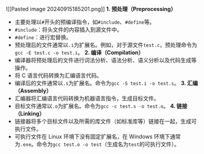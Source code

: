 ![[Pasted image 20240915185201.png]]
**1. 预处理（Preprocessing）**
- 主要处理以`#`开头的预编译指令，如`#include`、`#define`等。
- `#include`：将头文件的内容插入到源文件中。
- `#define`：进行宏替换。
- 预处理后的文件通常以`.i`为扩展名。例如，对于源文件`test.c`，预处理命令为`gcc -E test.c -o test.i`。
**2. 编译（Compilation）**
- 编译器将预处理后的文件进行词法分析、语法分析、语义分析以及代码生成等操作。
- 将 C 语言代码转换为汇编语言代码。
- 编译后的文件通常以`.s`为扩展名。命令为`gcc -S test.i -o test.s`。
**3. 汇编（Assembly）**
- 汇编器将汇编语言代码转换为机器语言指令，生成目标文件。
- 目标文件通常以`.o`为扩展名。命令为`gcc -c test.s -o test.o`。
**4. 链接（Linking）**
- 链接器将多个目标文件以及所需的库文件（如标准库等）链接在一起，生成可执行文件。
- 可执行文件在 Linux 环境下没有固定扩展名，在 Windows 环境下通常为`.exe`。命令为`gcc test.o -o test`（生成名为`test`的可执行文件）。